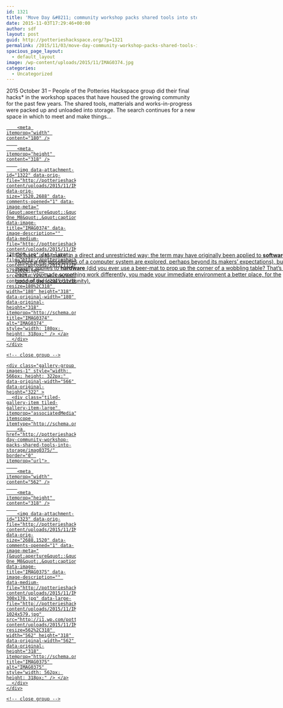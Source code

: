 ```yaml
---
id: 1321
title: 'Move Day &#8211; community workshop packs shared tools into storage'
date: 2015-11-03T17:29:46+00:00
author: sdf
layout: post
guid: http://potterieshackspace.org/?p=1321
permalink: /2015/11/03/move-day-community-workshop-packs-shared-tools-into-storage/
spacious_page_layout:
  - default_layout
image: /wp-content/uploads/2015/11/IMAG0374.jpg
categories:
  - Uncategorized
---
```

2015 October 31 &#8211; People of the Potteries Hackspace group did their final hacks* in the workshop spaces that have housed the growing community for the past few years. The shared tools, matterials and works-in-progress <!--more--> were packed up and unloaded into storage. The search continues for a new space in which to meet and make things&#8230;

<div class="tiled-gallery type-rectangular tiled-gallery-unresized" data-original-width="750" data-carousel-extra='{&quot;blog_id&quot;:1,&quot;permalink&quot;:&quot;http:\/\/potterieshackspace.org\/2015\/11\/03\/move-day-community-workshop-packs-shared-tools-into-storage\/&quot;,&quot;likes_blog_id&quot;:72703358}' itemscope itemtype="http://schema.org/ImageGallery" >
  <div class="gallery-row" style="width: 750px; height: 322px;" data-original-width="750" data-original-height="322" >
    <div class="gallery-group images-1" style="width: 184px; height: 322px;" data-original-width="184" data-original-height="322" >
      <div class="tiled-gallery-item tiled-gallery-item-small" itemprop="associatedMedia" itemscope itemtype="http://schema.org/ImageObject">
        <a href="http://potterieshackspace.org/2015/11/03/move-day-community-workshop-packs-shared-tools-into-storage/imag0374/" border="0" itemprop="url"> 
        
        <meta itemprop="width" content="180" />
        
        <meta itemprop="height" content="318" />
        
        <img data-attachment-id="1322" data-orig-file="http://potterieshackspace.org/wp-content/uploads/2015/11/IMAG0374.jpg" data-orig-size="1520,2688" data-comments-opened="1" data-image-meta="{&quot;aperture&quot;:&quot;2&quot;,&quot;credit&quot;:&quot;&quot;,&quot;camera&quot;:&quot;HTC One_M8&quot;,&quot;caption&quot;:&quot;&quot;,&quot;created_timestamp&quot;:&quot;1446301023&quot;,&quot;copyright&quot;:&quot;&quot;,&quot;focal_length&quot;:&quot;3.82&quot;,&quot;iso&quot;:&quot;160&quot;,&quot;shutter_speed&quot;:&quot;0.01&quot;,&quot;title&quot;:&quot;&quot;,&quot;orientation&quot;:&quot;1&quot;}" data-image-title="IMAG0374" data-image-description="" data-medium-file="http://potterieshackspace.org/wp-content/uploads/2015/11/IMAG0374-170x300.jpg" data-large-file="http://potterieshackspace.org/wp-content/uploads/2015/11/IMAG0374-579x1024.jpg" src="http://i2.wp.com/potterieshackspace.org/wp-content/uploads/2015/11/IMAG0374.jpg?resize=180%2C318" width="180" height="318" data-original-width="180" data-original-height="318" itemprop="http://schema.org/image" title="IMAG0374" alt="IMAG0374" style="width: 180px; height: 318px;" /> </a>
      </div>
    </div>
    
    <!-- close group -->
    
    <div class="gallery-group images-1" style="width: 566px; height: 322px;" data-original-width="566" data-original-height="322" >
      <div class="tiled-gallery-item tiled-gallery-item-large" itemprop="associatedMedia" itemscope itemtype="http://schema.org/ImageObject">
        <a href="http://potterieshackspace.org/2015/11/03/move-day-community-workshop-packs-shared-tools-into-storage/imag0375/" border="0" itemprop="url"> 
        
        <meta itemprop="width" content="562" />
        
        <meta itemprop="height" content="318" />
        
        <img data-attachment-id="1323" data-orig-file="http://potterieshackspace.org/wp-content/uploads/2015/11/IMAG0375.jpg" data-orig-size="2688,1520" data-comments-opened="1" data-image-meta="{&quot;aperture&quot;:&quot;2&quot;,&quot;credit&quot;:&quot;&quot;,&quot;camera&quot;:&quot;HTC One_M8&quot;,&quot;caption&quot;:&quot;&quot;,&quot;created_timestamp&quot;:&quot;1446305315&quot;,&quot;copyright&quot;:&quot;&quot;,&quot;focal_length&quot;:&quot;3.82&quot;,&quot;iso&quot;:&quot;640&quot;,&quot;shutter_speed&quot;:&quot;0.083333333333333&quot;,&quot;title&quot;:&quot;&quot;,&quot;orientation&quot;:&quot;1&quot;}" data-image-title="IMAG0375" data-image-description="" data-medium-file="http://potterieshackspace.org/wp-content/uploads/2015/11/IMAG0375-300x170.jpg" data-large-file="http://potterieshackspace.org/wp-content/uploads/2015/11/IMAG0375-1024x579.jpg" src="http://i1.wp.com/potterieshackspace.org/wp-content/uploads/2015/11/IMAG0375.jpg?resize=562%2C318" width="562" height="318" data-original-width="562" data-original-height="318" itemprop="http://schema.org/image" title="IMAG0375" alt="IMAG0375" style="width: 562px; height: 318px;" /> </a>
      </div>
    </div>
    
    <!-- close group -->
  </div>
  
  <!-- close row -->
</div>

* To &#8216;hack&#8217; is to &#8216;make&#8217; in a direct and unrestricted way; the term may have originally been applied to **software** (where a the possibilities of a computer system are explored, perhaps beyond its makers&#8217; expectations), but it equally applies to **hardware** (did you ever use a beer-mat to prop up the corner of a wobbling table? That&#8217;s a hack &#8211; you made something work differently, you made your immediate environment a better place, for the good of the local community).